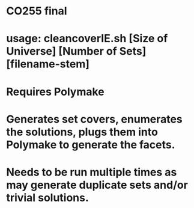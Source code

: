 # CO255 final
# usage: cleancoverIE.sh [Size of Universe] [Number of Sets] [filename-stem]
# Requires Polymake
# Generates set covers, enumerates the solutions, plugs them into Polymake to generate the facets.
# Needs to be run multiple times as may generate duplicate sets and/or trivial solutions.
